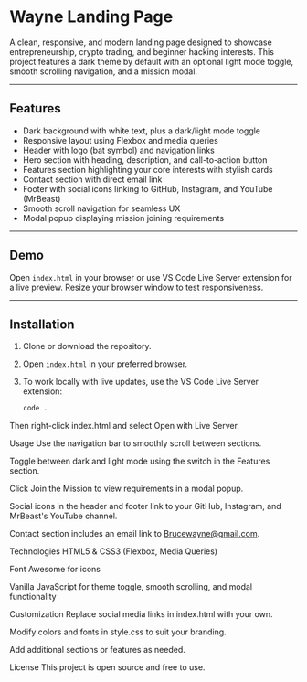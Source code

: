 # Wayne Landing Page

A clean, responsive, and modern landing page designed to showcase entrepreneurship, crypto trading, and beginner hacking interests. This project features a dark theme by default with an optional light mode toggle, smooth scrolling navigation, and a mission modal.

---

## Features

- Dark background with white text, plus a dark/light mode toggle
- Responsive layout using Flexbox and media queries
- Header with logo (bat symbol) and navigation links
- Hero section with heading, description, and call-to-action button
- Features section highlighting your core interests with stylish cards
- Contact section with direct email link
- Footer with social icons linking to GitHub, Instagram, and YouTube (MrBeast)
- Smooth scroll navigation for seamless UX
- Modal popup displaying mission joining requirements

---

## Demo

Open `index.html` in your browser or use VS Code Live Server extension for a live preview. Resize your browser window to test responsiveness.

---

## Installation

1. Clone or download the repository.
2. Open `index.html` in your preferred browser.
3. To work locally with live updates, use the VS Code Live Server extension:

   ```bash
   code .
Then right-click index.html and select Open with Live Server.

Usage
Use the navigation bar to smoothly scroll between sections.

Toggle between dark and light mode using the switch in the Features section.

Click Join the Mission to view requirements in a modal popup.

Social icons in the header and footer link to your GitHub, Instagram, and MrBeast's YouTube channel.

Contact section includes an email link to Brucewayne@gmail.com.

Technologies
HTML5 & CSS3 (Flexbox, Media Queries)

Font Awesome for icons

Vanilla JavaScript for theme toggle, smooth scrolling, and modal functionality

Customization
Replace social media links in index.html with your own.

Modify colors and fonts in style.css to suit your branding.

Add additional sections or features as needed.

License
This project is open source and free to use.
